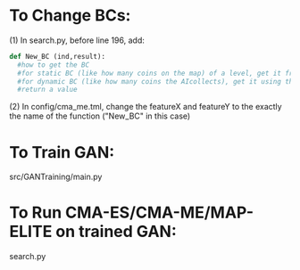 # To Change BCs:
(1) In search.py, before line 196, add:
```python
def New_BC (ind,result):
  #how to get the BC
  #for static BC (like how many coins on the map) of a level, get it from im=np.array(json.loads(ind.level))
  #for dynamic BC (like how many coins the AIcollects), get it using the "result" parameter, which is a game result
  #return a value
```
 
(2) In config/cma_me.tml, change the featureX and featureY to the exactly the name of the function ("New_BC" in this case)
 
 

# To Train GAN:
src/GANTraining/main.py

# To Run CMA-ES/CMA-ME/MAP-ELITE on trained GAN:
search.py
